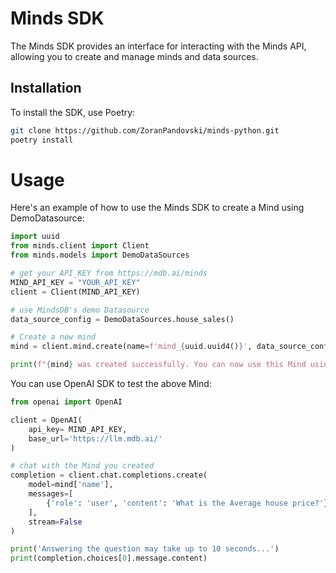 # Minds SDK

The Minds SDK provides an interface for interacting with the Minds API, allowing you to create and manage minds and data sources.

## Installation

To install the SDK, use Poetry:

```bash
git clone https://github.com/ZoranPandovski/minds-python.git
poetry install
```

# Usage

Here's an example of how to use the Minds SDK to create a Mind using DemoDatasource:

```python
import uuid
from minds.client import Client
from minds.models import DemoDataSources

# get your API_KEY from https://mdb.ai/minds
MIND_API_KEY = "YOUR_API_KEY"
client = Client(MIND_API_KEY)

# use MindsDB's demo Datasource
data_source_config = DemoDataSources.house_sales()

# Create a new mind
mind = client.mind.create(name=f'mind_{uuid.uuid4()}', data_source_configs=[data_source_config])

print(f"{mind} was created successfully. You can now use this Mind using the OpenAI chat/completitions")
```

You can use OpenAI SDK to test the above Mind:

```python
from openai import OpenAI

client = OpenAI(
    api_key= MIND_API_KEY,
    base_url='https://llm.mdb.ai/'
)

# chat with the Mind you created
completion = client.chat.completions.create(
    model=mind['name'],
    messages=[
        {'role': 'user', 'content': 'What is the Average house price?'}
    ],
    stream=False
)

print('Answering the question may take up to 10 seconds...')
print(completion.choices[0].message.content)

```
